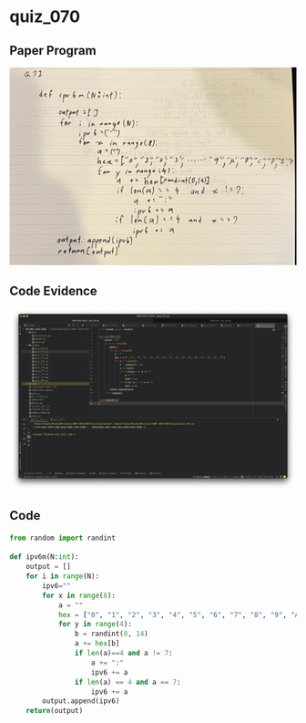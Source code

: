 # quiz_070

## Paper Program
![](https://github.com/Verlonskg/IB_G12/blob/main/Files/quizzes/quiz_071.jpg)


## Code Evidence
![](https://github.com/Verlonskg/IB_G12/blob/main/Files/quizzes/quiz_071_test.jpg)

## Code

```.py
from random import randint

def ipv6m(N:int):
    output = []
    for i in range(N):
        ipv6=""
        for x in range(8):
            a = ""
            hex = ["0", "1", "2", "3", "4", "5", "6", "7", "8", "9", "A", "B", "C", "D", "E", "F"]
            for y in range(4):
                b = randint(0, 14)
                a += hex[b]
                if len(a)==4 and a != 7:
                    a += ":"
                    ipv6 += a
                if len(a) == 4 and a == 7:
                    ipv6 += a
        output.append(ipv6)
    return(output)
```
